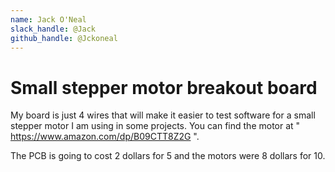 ```yaml
---
name: Jack O'Neal
slack_handle: @Jack
github_handle: @Jckoneal
---
```


# Small stepper motor breakout board

<!-- Describe your board in 2-3 sentences. What are you making? What will it do? -->
My board is just 4 wires that will make it easier to test software for a small stepper motor I am using in some projects.
You can find the motor at " https://www.amazon.com/dp/B09CTT8Z2G ".

<!-- How much is it going to cost? -->
The PCB is going to cost 2 dollars for 5 and the motors were 8 dollars for 10.
